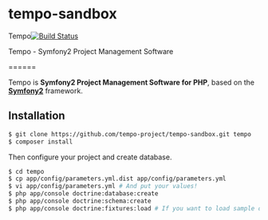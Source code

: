 tempo-sandbox
=============

Tempo[![Build Status](https://secure.travis-ci.org/tempo-project/tempo-sandbox.png?branch=master)](http://travis-ci.org/tempo-project/tempo-sandbox)

Tempo - Symfony2 Project Management Software

======

Tempo is **Symfony2 Project Management Software for PHP**, based on the [**Symfony2**](http://symfony.com) framework.

Installation
------------

``` bash
$ git clone https://github.com/tempo-project/tempo-sandbox.git tempo
$ composer install
```

Then configure your project and create database.

``` bash
$ cd tempo
$ cp app/config/parameters.yml.dist app/config/parameters.yml
$ vi app/config/parameters.yml # And put your values!
$ php app/console doctrine:database:create
$ php app/console doctrine:schema:create
$ php app/console doctrine:fixtures:load # If you want to load sample data.
```